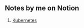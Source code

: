 ## Notes by me on Notion
  1. [Kubernetes](https://bhairavisanskriti.notion.site/Kubernetes-e170b67ee8d84017ac8280440b141edf)
